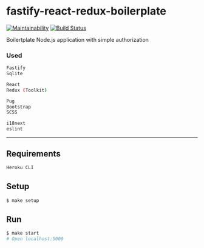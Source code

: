 # fastify-react-redux-boilerplate

[![Maintainability](https://api.codeclimate.com/v1/badges/7495083f6b7dd8617b7e/maintainability)](https://codeclimate.com/github/CoraloReef/fastify-react-redux-app/maintainability)
[![Build Status](https://travis-ci.org/CoraloReef/fastify-react-redux-app.svg?branch=master)](https://travis-ci.org/CoraloReef/fastify-react-redux-app)

Boilertplate Node.js application with simple authorization

### Used

```sh
Fastify
Sqlite

React
Redux (Toolkit)

Pug
Bootstrap
SCSS

i18next
eslint
```

---

## Requirements

```sh
Heroku CLI
```

## Setup

```sh
$ make setup
```

## Run

```sh
$ make start
# Open localhost:5000
```
